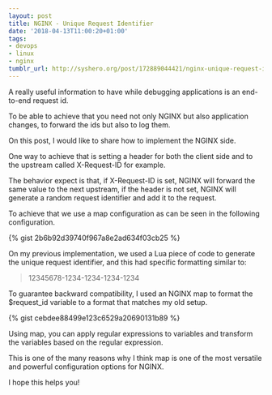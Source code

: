 ```yaml
---
layout: post
title: NGINX - Unique Request Identifier
date: '2018-04-13T11:00:20+01:00'
tags:
- devops
- linux
- nginx
tumblr_url: http://syshero.org/post/172889044421/nginx-unique-request-identifier
---
```

A really useful information to have while debugging applications is an end-to-end request id.

To be able to achieve that you need not only NGINX but also application changes, to forward the ids but also to log them.
<!--more-->
On this post, I would like to share how to implement the NGINX side.

One way to achieve that is setting a header for both the client side and to the upstream called X-Request-ID for example.

The behavior expect is that, if X-Request-ID is set, NGINX will forward the same value to the next upstream, if the header is not set, NGINX will generate a random request identifier and add it to the request.

To achieve that we use a map configuration as can be seen in the following configuration.

{% gist 2b6b92d39740f967a8e2ad634f03cb25 %}

On my previous implementation, we used a Lua piece of code to generate the unique request identifier, and this had specific formatting similar to:

> 12345678-1234-1234-1234-1234

To guarantee backward compatibility, I used an NGINX map to format the $request_id variable to a format that matches my old setup.

{% gist cebdee88499e123c6529a20690131b89 %}

Using map, you can apply regular expressions to variables and transform the variables based on the regular expression.

This is one of the many reasons why I think map is one of the most versatile and powerful configuration options for NGINX.

I hope this helps you!
